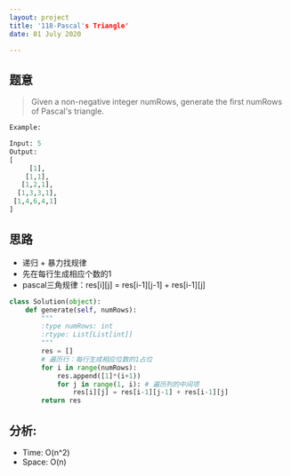 ```yaml
---
layout: project
title: '118-Pascal's Triangle'
date: 01 July 2020

---
```

## 题意
> Given a non-negative integer numRows, generate the first numRows of Pascal's triangle.

~~~python
Example:

Input: 5
Output:
[
     [1],
    [1,1],
   [1,2,1],
  [1,3,3,1],
 [1,4,6,4,1]
]
~~~

## 思路
- 递归 + 暴力找规律
- 先在每行生成相应个数的1
- pascal三角规律：res[i][j] = res[i-1][j-1] + res[i-1][j]

~~~python
class Solution(object):
    def generate(self, numRows):
        """
        :type numRows: int
        :rtype: List[List[int]]
        """
        res = []
        # 遍历行：每行生成相应位数的1占位
        for i in range(numRows):
            res.append([1]*(i+1)) 
            for j in range(1, i): # 遍历列的中间项
                res[i][j] = res[i-1][j-1] + res[i-1][j]
        return res
~~~

## 分析:
- Time: O(n^2) 
- Space: O(n) 
